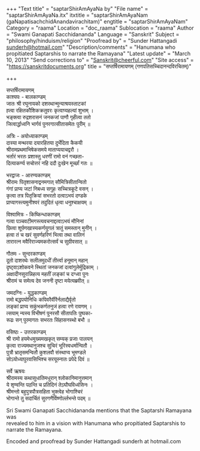 +++
"Text title" = "saptarShirAmAyaNa by"
"File name" = "saptarShirAmAyaNa.itx"
itxtitle = "saptarShirAmAyaNam (gaNapatisachchidAnandavirachitam)"
engtitle = "saptarShirAmAyaNam"
Category = "raama"
Location = "doc_raama"
Sublocation = "raama"
Author = "Swami Ganapati Sacchidananda"
Language = "Sanskrit"
Subject = "philosophy/hinduism/religion"
"Proofread by" = "Sunder Hattangadi sunderh@hotmail.com"
"Description/comments" = "Hanumana who propitiated Saptarshis to narrate the Ramayana"
"Latest update" = "March 10, 2013"
"Send corrections to" = "Sanskrit@cheerful.com"
"Site access" = "https://sanskritdocuments.org"
title = "सप्तर्षिरामायणम् (गणपतिसच्चिदानन्दविरचितम्)"

+++
  
 सप्तर्षिरामायणम्   
काश्यपः - बालकाण्डम्  
      जातः श्री रघुनायको दशरथान्मुन्याश्रयस्ताटकां  
      ह्त्वा रक्षितकौशिकक्रतुवरः कृत्वाप्यहल्यां शुभाम् ।  
      भङ्क्त्वा रुद्रशरासनं जनकजां पाणौ गृहीत्वा ततो  
      जित्वार्द्धाध्वनि भार्गवं पुनरगात्सीतासमेतः पुरीम् ॥  
  
अत्रिः - अयोध्याकाण्डम्  
      दास्या मन्थरया दयारहितया दुर्भेदिता कैकयी  
      श्रीरामप्रथमाभिषेकसमये माताप्ययाचद्वरौ ।  
      भर्तारं भरतः प्रशास्तु धरणीं रामो वनं गच्छता-  
      दित्याकर्ण्य सचोत्तरं नहि ददौ दुःखेन मूर्च्छां गतः ॥  
  
भरद्वाजः - आरण्यकाण्डम्  
      श्रीरामः पितृशासनाद्वनमगात् सौमित्रिसीतान्वितो  
      गंगां प्राप्य जटां निबध्य सगुहः सच्चित्रकूटे वसन् ।  
      कृत्वा तत्र पितृक्रियां सभरतो दत्वाऽभयं दण्डके  
      प्राप्यागस्त्यमुनीश्वरं तदुदितं धृत्वा धनुश्चाक्षयम् ॥  
  
विश्वामित्रः - किष्किन्धाकाण्डम्  
      गत्वा पञ्चवटीमगस्त्यवचनाद्दत्वाऽभयं मौनिनां  
      छित्वा शूर्पणखास्यकर्णयुगलं त्रातुं समस्तान् मुनीन् ।  
      हत्वा तं च खरं सुवर्णहरिणं भित्वा तथा वालिनं  
      तारारत्न मवैरिराज्यमकरोत्सर्वं च सुग्रीवसात् ॥   
           
गौतमः - सुन्दरकाण्डम्  
      दूतो दाशरथेः सलीलमुदधीं तीर्त्त्वा हनूमान् महान्  
      दृष्ट्वाऽशोकवने स्थितां जनकजां दत्वांगुलेर्मुद्रिकाम् ।  
      अक्षादीनसुरान्निहत्य महतीं लङ्कां च दग्ध्वा पुनः  
      श्रीरामं च समेत्य देव जननी दृष्टा मयेत्यब्रवीत् ॥  
  
जमदग्निः - युद्धकाण्डम्  
      रामो बद्धपयोनिधिः कपिवरैर्वीरैर्नलाद्यैर्वृतो  
      लङ्कां प्राप्य सकुंभकर्णतनुजं हत्वा रणे रावणम् ।  
      त्सयाम् न्यस्य विभीषणं पुनरसौ सीतापतिः पुष्पका-  
      रूढः सन् पुरमागतः सभरतः सिंहासनस्थो बभौ ॥  
  
वसिष्ठः - उत्तरकाण्डम्  
      श्री रामो हयमेधमुख्यमखकृत् सम्यक् प्रजाः पालयन्  
      कृत्वा राज्यमथानुजश्च सुचिरं भूरिस्वधर्मान्वितौ ।  
      पुत्रौ भ्रातृसमन्वितौ कुशलवौ संस्थाप्य भूमण्डले  
      सोऽयोध्यापुरवासिभिश्च सरयूस्नातः प्रपेदे दिवं ॥     
  
सर्वे ऋषयः  
      श्रीरामस्य कथासुधातिमधुरान् श्लोकानिमानुत्तमान्  
      ये शृण्वन्ति पठन्ति च प्रतिदिनं तेऽघौघविध्वंसिनः ।  
      श्रीमन्तो बहुपुत्रपौत्रसहिता भुक्त्वेह भोगाश्चिरं  
      भोगान्ते तु सदार्चितं सुरगणैर्विष्णोर्ल्लभन्ते पदम् ॥   
  
  
  
Sri Swami Ganapati Sacchidananda mentions that the Saptarshi Ramayana was  
revealed to him in a vision with Hanumana who propitiated Saptarshis to  
narrate the Ramayana.  
  
Encoded and proofread by Sunder Hattangadi sunderh  at hotmail.com  
  
